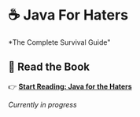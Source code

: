 # ☕ Java For Haters
*The Complete Survival Guide"

## 📖 Read the Book
👉 **[Start Reading: Java for the Haters](java-for-the-haters.md)**

*Currently in progress*
